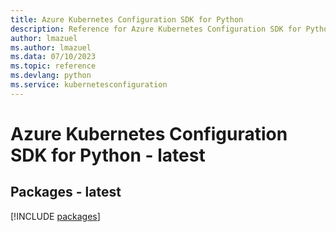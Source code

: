 ```yaml
---
title: Azure Kubernetes Configuration SDK for Python
description: Reference for Azure Kubernetes Configuration SDK for Python
author: lmazuel
ms.author: lmazuel
ms.data: 07/10/2023
ms.topic: reference
ms.devlang: python
ms.service: kubernetesconfiguration
---
```

# Azure Kubernetes Configuration SDK for Python - latest
## Packages - latest
[!INCLUDE [packages](kubernetes-configuration-index.md)]
